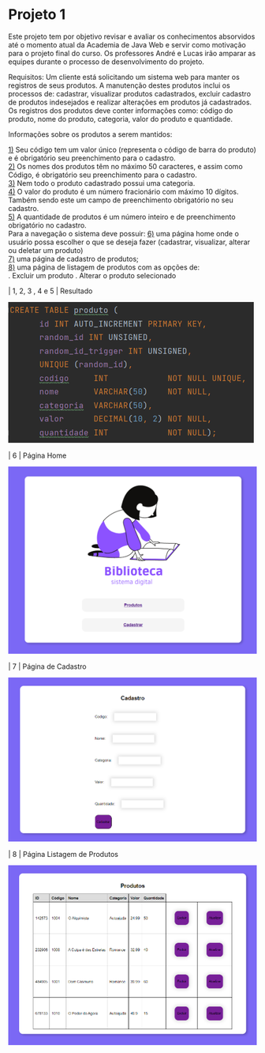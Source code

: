 # Projeto 1
Este projeto tem por objetivo revisar e avaliar os conhecimentos absorvidos até o momento atual da Academia de Java Web e servir como
motivação para o projeto final do curso. Os professores André e Lucas irão amparar as equipes durante o processo de desenvolvimento do projeto.

Requisitos:
Um cliente está solicitando um sistema web para manter os registros de seus produtos. A manutenção destes produtos inclui os processos de: cadastrar, visualizar produtos cadastrados, excluir cadastro de produtos indesejados e realizar alterações em produtos já cadastrados. Os registros dos produtos deve conter informações como: código do produto, nome do produto, categoria, valor do produto e quantidade.

Informações sobre os produtos a serem mantidos:

[1)](#resultado) Seu código tem um valor único (representa o código de barra do produto) e é obrigatório seu preenchimento para o cadastro.<br>
[2)](#resultado) Os nomes dos produtos têm no máximo 50 caracteres, e assim como Código, é obrigatório seu preenchimento para o cadastro.<br>
[3)](#resultado) Nem todo o produto cadastrado possui uma categoria.<br>
[4)](#resultado) O valor do produto é um número fracionário com máximo 10 dígitos. Também sendo este um campo de preenchimento obrigatório no seu cadastro.<br>
[5)](#resultado) A quantidade de produtos é um número inteiro e de preenchimento obrigatório no cadastro.<br>
Para a navegação o sistema deve possuir:
[6)](#ex_6) uma página home onde o usuário possa escolher o que se deseja fazer (cadastrar, visualizar, alterar ou deletar um produto)<br>
[7)](#ex_7) uma página de cadastro de produtos;<br>
[8)](#ex_8) uma página de listagem de produtos com as opções de:<br>
. Excluir um produto
. Alterar o produto selecionado



<p id="resultado">
| 1, 2, 3 , 4 e 5 | Resultado </p>

![img 1](https://github.com/LarissaLT/ProjetosAcademiaAtos/blob/main/Projeto1_Servlet/img/img_1.png)

<p id="ex_6">
| 6 | Página Home

![img 2](https://github.com/LarissaLT/ProjetosAcademiaAtos/blob/main/Projeto1_Servlet/img/img_2.png)

<p id="ex_6">
| 7 | Página de Cadastro</p>

![img 3](https://github.com/LarissaLT/ProjetosAcademiaAtos/blob/main/Projeto1_Servlet/img/img_3.png)

<p id="ex_6">
| 8 | Página Listagem de Produtos</p>

![img 4](https://github.com/LarissaLT/ProjetosAcademiaAtos/blob/main/Projeto1_Servlet/img/img_4.png)

